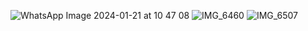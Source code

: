 ![WhatsApp Image 2024-01-21 at 10 47 08](https://github.com/30isuru/arduino-project/assets/89180676/c703938b-bcf0-4409-aac7-dc21aae6f252)
![IMG_6460](https://github.com/30isuru/arduino-project/assets/89180676/5b2d971f-655a-46b3-97f8-ef389f1f81f2)
![IMG_6507](https://github.com/30isuru/arduino-project/assets/89180676/167c5b74-fa0c-4f7b-9fae-44dc918f1a38)
